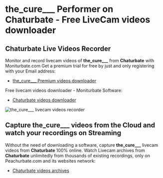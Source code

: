 # the_cure___ Performer on Chaturbate - Free LiveCam videos downloader

## Chaturbate Live Videos Recorder

Monitor and record livecam videos of **the_cure___** from **Chaturbate** with Moniturbate.com
Get a premium trial for free by just and only registering with your Email address:
* [the_cure___ Premium videos downloader](https://moniturbate.com/request-demo-licence-key.html)

Free livecam videos downloader - Moniturbate Software:
* [Chaturbate videos downloader](https://moniturbate.com/moniturbate-download-software.html)

![the_cure___ livecam videos recorder](https://peachurnet.com/templates/moniturbate-software.png)


## Capture the_cure___ videos from the Cloud and watch your recordings on Streaming

Without the need of downloading a software, capture **the_cure___** livecam videos from **Chaturbate** 100% online.
Watch Livecam archives from **Chaturbate** unlimitedly from thousands of existing recordings, only on Peachurbate.com and its websites network:
* [Chaturbate videos archives](https://peachurnet.com/)